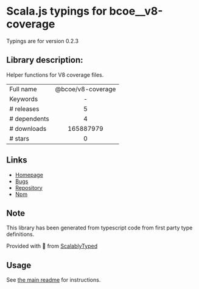 
# Scala.js typings for bcoe__v8-coverage

Typings are for version 0.2.3

## Library description:
Helper functions for V8 coverage files.

|                    |                 |
| ------------------ | :-------------: |
| Full name          | @bcoe/v8-coverage |
| Keywords           | - |
| # releases         | 5 |
| # dependents       | 4 |
| # downloads        | 165887979 |
| # stars            | 0 |

## Links
- [Homepage](https://github.com/demurgos/v8-coverage#readme)
- [Bugs](https://github.com/demurgos/v8-coverage/issues)
- [Repository](https://github.com/demurgos/v8-coverage)
- [Npm](https://www.npmjs.com/package/%40bcoe%2Fv8-coverage)
    


## Note
This library has been generated from typescript code from first party type definitions.

Provided with :purple_heart: from [ScalablyTyped](https://github.com/oyvindberg/ScalablyTyped)

## Usage
See [the main readme](../../readme.md) for instructions.


